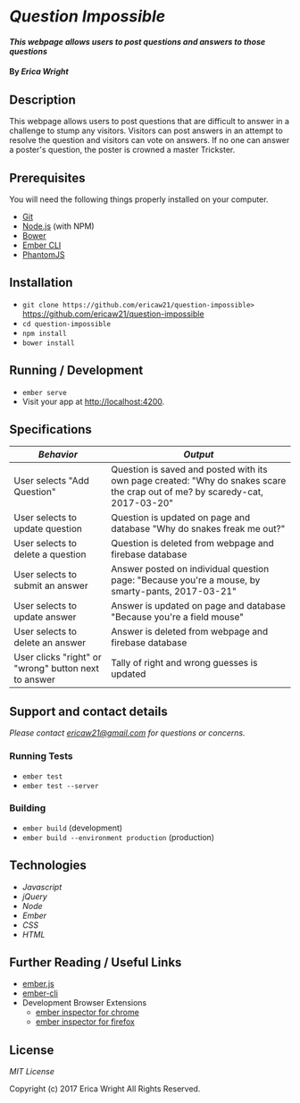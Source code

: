 # _Question Impossible_

#### _This webpage allows users to post questions and answers to those questions_

#### By _**Erica Wright**_

## Description

This webpage allows users to post questions that are difficult to answer in a challenge to stump any visitors. Visitors can post answers in an attempt to resolve the question and visitors can vote on answers. If no one can answer a poster's question, the poster is crowned a master Trickster.

## Prerequisites

You will need the following things properly installed on your computer.

* [Git](https://git-scm.com/)
* [Node.js](https://nodejs.org/) (with NPM)
* [Bower](https://bower.io/)
* [Ember CLI](https://ember-cli.com/)
* [PhantomJS](http://phantomjs.org/)

## Installation

* `git clone https://github.com/ericaw21/question-impossible>` https://github.com/ericaw21/question-impossible
* `cd question-impossible`
* `npm install`
* `bower install`

## Running / Development

* `ember serve`
* Visit your app at [http://localhost:4200](http://localhost:4200).

## Specifications

|*Behavior*|*Output*|
|----------|--------|
|User selects "Add Question"|Question is saved and posted with its own page created: "Why do snakes scare the crap out of me? by scaredy-cat, 2017-03-20"|
|User selects to update question| Question is updated on page and database "Why do snakes freak me out?"|
|User selects to delete a question|Question is deleted from webpage and firebase database|
|User selects to submit an answer|Answer posted on individual question page: "Because you're a mouse, by smarty-pants, 2017-03-21"|
|User selects to update answer| Answer is updated on page and database "Because you're a field mouse"|
|User selects to delete an answer|Answer is deleted from webpage and firebase database|
|User clicks "right" or "wrong" button next to answer|Tally of right and wrong guesses is updated|


## Support and contact details

_Please contact ericaw21@gmail.com for questions or concerns._

### Running Tests

* `ember test`
* `ember test --server`

### Building

* `ember build` (development)
* `ember build --environment production` (production)

## Technologies

* _Javascript_
* _jQuery_
* _Node_
* _Ember_
* _CSS_
* _HTML_

## Further Reading / Useful Links

* [ember.js](http://emberjs.com/)
* [ember-cli](https://ember-cli.com/)
* Development Browser Extensions
  * [ember inspector for chrome](https://chrome.google.com/webstore/detail/ember-inspector/bmdblncegkenkacieihfhpjfppoconhi)
  * [ember inspector for firefox](https://addons.mozilla.org/en-US/firefox/addon/ember-inspector/)

## License

*MIT License*

Copyright (c) 2017 Erica Wright All Rights Reserved.

